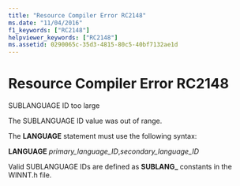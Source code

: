 ```yaml
---
title: "Resource Compiler Error RC2148"
ms.date: "11/04/2016"
f1_keywords: ["RC2148"]
helpviewer_keywords: ["RC2148"]
ms.assetid: 0290065c-35d3-4815-80c5-40bf7132ae1d
---
```

# Resource Compiler Error RC2148

SUBLANGUAGE ID too large

The SUBLANGUAGE ID value was out of range.

The **LANGUAGE** statement must use the following syntax:

**LANGUAGE** *primary_language_ID*,*secondary_language_ID*

Valid SUBLANGUAGE IDs are defined as **SUBLANG_** constants in the WINNT.h file.

